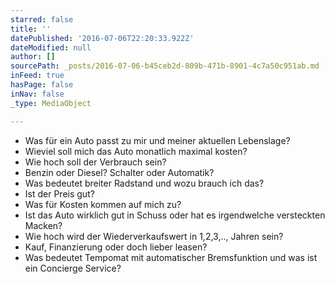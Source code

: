 ```yaml
---
starred: false
title: ''
datePublished: '2016-07-06T22:20:33.922Z'
dateModified: null
author: []
sourcePath: _posts/2016-07-06-b45ceb2d-809b-471b-8901-4c7a50c951ab.md
inFeed: true
hasPage: false
inNav: false
_type: MediaObject

---
```

* Was für ein Auto passt zu mir und meiner aktuellen Lebenslage?
* Wieviel soll mich das Auto monatlich maximal kosten?
* Wie hoch soll der Verbrauch sein?
* Benzin oder Diesel? Schalter oder Automatik?
* Was bedeutet breiter Radstand und wozu brauch ich das?
* Ist der Preis gut?
* Was für Kosten kommen auf mich zu?
* Ist das Auto wirklich gut in Schuss oder hat es irgendwelche versteckten Macken?
* Wie hoch wird der Wiederverkaufswert in 1,2,3,.., Jahren sein?
* Kauf, Finanzierung oder doch lieber leasen?
* Was bedeutet Tempomat mit automatischer Bremsfunktion und was ist ein Concierge Service?